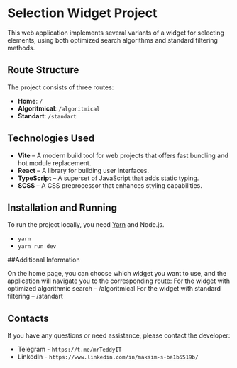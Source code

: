 # Selection Widget Project

This web application implements several variants of a widget for selecting elements, using both optimized search algorithms and standard filtering methods.

## Route Structure

The project consists of three routes:

- **Home**: `/`  
- **Algoritmical**: `/algoritmical`  
- **Standart**: `/standart`  

## Technologies Used

- **Vite** – A modern build tool for web projects that offers fast bundling and hot module replacement.
- **React** – A library for building user interfaces.
- **TypeScript** – A superset of JavaScript that adds static typing.
- **SCSS** – A CSS preprocessor that enhances styling capabilities.

## Installation and Running
To run the project locally, you need [Yarn](https://yarnpkg.com/) and Node.js.

- `yarn`
- `yarn run dev`


##Additional Information

On the home page, you can choose which widget you want to use, and the application will navigate you to the corresponding route:
For the widget with optimized algorithmic search – /algoritmical
For the widget with standard filtering – /standart



## Contacts
If you have any questions or need assistance, please contact the developer:
- Telegram - `https://t.me/mrTeddyIT`
- LinkedIn - `https://www.linkedin.com/in/maksim-s-ba1b5519b/`
